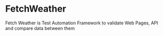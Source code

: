 # FetchWeather

Fetch Weather is Test Automation Framework to validate Web Pages, API and compare data between them
